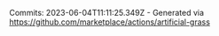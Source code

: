 Commits: 2023-06-04T11:11:25.349Z - Generated via https://github.com/marketplace/actions/artificial-grass
<br>
